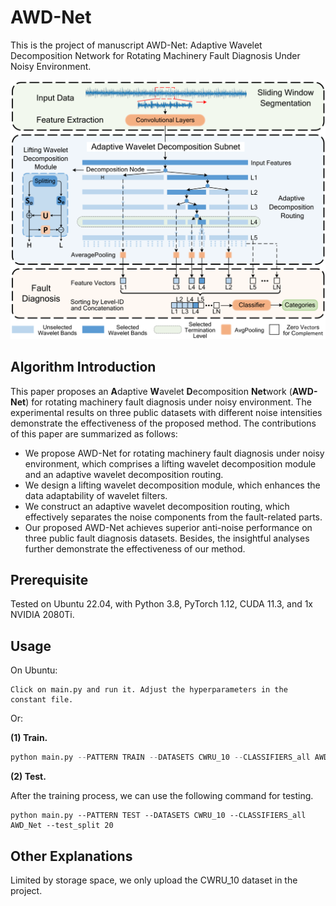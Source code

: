 # AWD-Net
This is the project of manuscript AWD-Net: Adaptive Wavelet Decomposition Network for Rotating Machinery Fault Diagnosis Under Noisy Environment.

![architechture](AWD-Net.png)

## Algorithm Introduction

This paper proposes an **A**daptive **W**avelet  **D**ecomposition **Net**work (**AWD-Net**) for rotating machinery fault diagnosis under noisy environment.  The experimental results on three public datasets with  different noise intensities demonstrate the effectiveness of  the proposed method. The contributions of this paper are summarized as follows:

- We propose AWD-Net for rotating machinery fault diagnosis under noisy environment, which comprises a lifting  wavelet decomposition module and an adaptive wavelet  decomposition routing.
- We design a lifting wavelet decomposition module, which  enhances the data adaptability of wavelet filters.
- We construct an adaptive wavelet decomposition routing,  which effectively separates the noise components from  the fault-related parts.
- Our proposed AWD-Net achieves superior anti-noise  performance on three public fault diagnosis datasets. Besides, the insightful analyses further demonstrate the  effectiveness of our method.

## Prerequisite

Tested on Ubuntu 22.04, with Python 3.8, PyTorch 1.12, CUDA 11.3, and 1x NVIDIA 2080Ti.

## Usage

On Ubuntu:

```
Click on main.py and run it. Adjust the hyperparameters in the constant file.
```

Or:

**(1) Train.**

```python
python main.py --PATTERN TRAIN --DATASETS CWRU_10 --CLASSIFIERS_all AWD_Net --BATCH_SIZE 64 --EPOCH 200 --LR 0.01 --CV_SPLITS 5 --test_split 20
```

**(2) Test.**

After the training process, we can use the following command for testing.

```
python main.py --PATTERN TEST --DATASETS CWRU_10 --CLASSIFIERS_all AWD_Net --test_split 20
```

## Other Explanations

Limited by storage space, we only upload the CWRU_10 dataset in the project.


